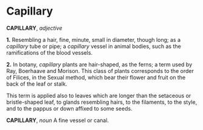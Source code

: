 # Capillary

**CAPILLARY**, _adjective_

**1.** Resembling a hair, fine, minute, small in diameter, though long; as a _capillary_ tube or pipe; a _capillary_ vessel in animal bodies, such as the ramifications of the blood vessels.

**2.** In botany, _capillary_ plants are hair-shaped, as the ferns; a term used by Ray, Boerhaave and Morison. This class of plants corresponds to the order of Filices, in the Sexual method, which bear their flower and fruit on the back of the leaf or stalk.

This term is applied also to leaves which are longer than the setaceous or bristle-shaped leaf, to glands resembling hairs, to the filaments, to the style, and to the pappus or down affixed to some seeds.

**CAPILLARY**, _noun_ A fine vessel or canal.